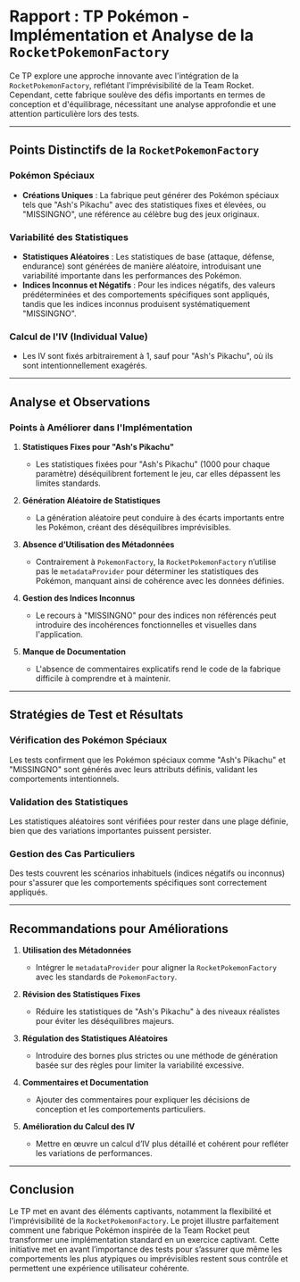 # Rapport : TP Pokémon - Implémentation et Analyse de la `RocketPokemonFactory`

Ce TP explore une approche innovante avec l'intégration de la `RocketPokemonFactory`, reflétant l'imprévisibilité de la Team Rocket. Cependant, cette fabrique soulève des défis importants en termes de conception et d'équilibrage, nécessitant une analyse approfondie et une attention particulière lors des tests.

---

## Points Distinctifs de la `RocketPokemonFactory`

### Pokémon Spéciaux
- **Créations Uniques** : La fabrique peut générer des Pokémon spéciaux tels que "Ash's Pikachu" avec des statistiques fixes et élevées, ou "MISSINGNO", une référence au célèbre bug des jeux originaux.

### Variabilité des Statistiques
- **Statistiques Aléatoires** : Les statistiques de base (attaque, défense, endurance) sont générées de manière aléatoire, introduisant une variabilité importante dans les performances des Pokémon.
- **Indices Inconnus et Négatifs** : Pour les indices négatifs, des valeurs prédéterminées et des comportements spécifiques sont appliqués, tandis que les indices inconnus produisent systématiquement "MISSINGNO".

### Calcul de l'IV (Individual Value)
- Les IV sont fixés arbitrairement à 1, sauf pour "Ash's Pikachu", où ils sont intentionnellement exagérés.

---

## Analyse et Observations

### Points à Améliorer dans l'Implémentation

1. **Statistiques Fixes pour "Ash's Pikachu"**
   - Les statistiques fixées pour "Ash's Pikachu" (1000 pour chaque paramètre) déséquilibrent fortement le jeu, car elles dépassent les limites standards.

2. **Génération Aléatoire de Statistiques**
   - La génération aléatoire peut conduire à des écarts importants entre les Pokémon, créant des déséquilibres imprévisibles.

3. **Absence d’Utilisation des Métadonnées**
   - Contrairement à `PokemonFactory`, la `RocketPokemonFactory` n’utilise pas le `metadataProvider` pour déterminer les statistiques des Pokémon, manquant ainsi de cohérence avec les données définies.

4. **Gestion des Indices Inconnus**
   - Le recours à "MISSINGNO" pour des indices non référencés peut introduire des incohérences fonctionnelles et visuelles dans l'application.

5. **Manque de Documentation**
   - L'absence de commentaires explicatifs rend le code de la fabrique difficile à comprendre et à maintenir.

---

## Stratégies de Test et Résultats

### Vérification des Pokémon Spéciaux
Les tests confirment que les Pokémon spéciaux comme "Ash's Pikachu" et "MISSINGNO" sont générés avec leurs attributs définis, validant les comportements intentionnels.

### Validation des Statistiques
Les statistiques aléatoires sont vérifiées pour rester dans une plage définie, bien que des variations importantes puissent persister.

### Gestion des Cas Particuliers
Des tests couvrent les scénarios inhabituels (indices négatifs ou inconnus) pour s'assurer que les comportements spécifiques sont correctement appliqués.

---

## Recommandations pour Améliorations

1. **Utilisation des Métadonnées**
   - Intégrer le `metadataProvider` pour aligner la `RocketPokemonFactory` avec les standards de `PokemonFactory`.

2. **Révision des Statistiques Fixes**
   - Réduire les statistiques de "Ash's Pikachu" à des niveaux réalistes pour éviter les déséquilibres majeurs.

3. **Régulation des Statistiques Aléatoires**
   - Introduire des bornes plus strictes ou une méthode de génération basée sur des règles pour limiter la variabilité excessive.

4. **Commentaires et Documentation**
   - Ajouter des commentaires pour expliquer les décisions de conception et les comportements particuliers.

5. **Amélioration du Calcul des IV**
   - Mettre en œuvre un calcul d’IV plus détaillé et cohérent pour refléter les variations de performances.

---

## Conclusion

Le TP met en avant des éléments captivants, notamment la flexibilité et l'imprévisibilité de la `RocketPokemonFactory`. Le projet illustre parfaitement comment une fabrique Pokémon inspirée de la Team Rocket peut transformer une implémentation standard en un exercice captivant. Cette initiative met en avant l’importance des tests pour s’assurer que même les comportements les plus atypiques ou imprévisibles restent sous contrôle et permettent une expérience utilisateur cohérente.
